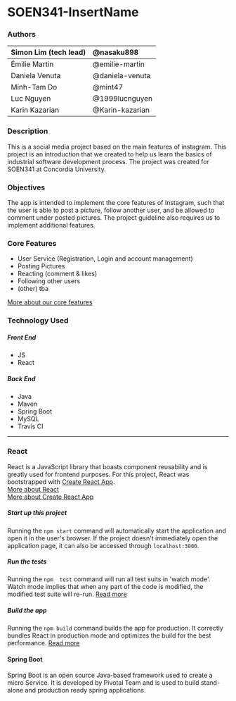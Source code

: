 ﻿# SOEN341-InsertName
### Authors
Simon Lim (tech lead) | @nasaku898
:--|:--
Émilie Martin         | @emilie-martin  
Daniela Venuta        | @daniela-venuta
Minh-Tam Do           | @mint47
Luc Nguyen            | @1999lucnguyen  
Karin Kazarian        | @Karin-kazarian  

### Description
This is a social media project based on the main features of instagram. This project is an introduction that we created to help us learn  the basics of industrial software development process.
The project was created for SOEN341 at Concordia University.

### Objectives
The app is intended to implement the core features of Instagram, such that the user is able to post a picture, follow another user, and be allowed to comment under posted pictures. The project guideline also requires us to implement additional features.

### Core Features
* User Service (Registration, Login and account management)
* Posting Pictures
* Reacting (comment & likes)
* Following other users
* (other) tba

[More about our core features](https://github.com/emilie-martin/SOEN341-InsertName/wiki/Program-Breakdown)

### Technology Used
##### Front End
* JS
* React
##### Back End
* Java
* Maven
* Spring Boot
* MySQL
* Travis CI

- - -

### React
React is a JavaScript library that boasts component reusability and is greatly used for frontend purposes.
For this project, React was bootstrapped with [Create React App](https://github.com/facebook/create-react-app).  
[More about React](https://reactjs.org/)  
[More about Create React App](https://facebook.github.io/create-react-app/docs/getting-started)

##### Start up this project
Running the `npm start` command will automatically start the application and  open it in the user's browser.
If the project doesn't immediately open the application page, it can also be accessed through `localhost:3000`.

##### Run the tests
Running the `npm  test` command will run all test suits in 'watch mode'.
Watch mode implies that when any part of the code is modified, the modified test suite will re-run.
[Read more](https://facebook.github.io/create-react-app/docs/running-tests)

##### Build the app
Running the `npm build` command builds the app for production.
It correctly bundles React in production mode and optimizes the build for the best performance.
[Read more](https://facebook.github.io/create-react-app/docs/deployment)

#### Spring Boot
Spring Boot is an open source Java-based framework used to create a micro Service.
It is developed by Pivotal Team and is used to build stand-alone and production ready spring applications.
